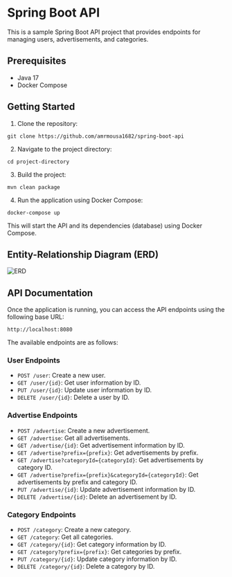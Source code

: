 # Spring Boot API

This is a sample Spring Boot API project that provides endpoints for managing users, advertisements, and categories.

## Prerequisites

- Java 17
- Docker Compose

## Getting Started

1. Clone the repository:

```
git clone https://github.com/amrmousa1682/spring-boot-api
```

2. Navigate to the project directory:

```
cd project-directory
```

3. Build the project:

```shell
mvn clean package
```

4. Run the application using Docker Compose:

```shell
docker-compose up
```

This will start the API and its dependencies (database) using Docker Compose.

## Entity-Relationship Diagram (ERD)

![ERD](https://github.com/amrmousa1682/spring-boot-api/assets/70464867/b4fc9f92-48b3-41e9-982a-74260e4df4d9)

## API Documentation

Once the application is running, you can access the API endpoints using the following base URL:

```
http://localhost:8080
```

The available endpoints are as follows:


### User Endpoints

- `POST /user`: Create a new user.
- `GET /user/{id}`: Get user information by ID.
- `PUT /user/{id}`: Update user information by ID.
- `DELETE /user/{id}`: Delete a user by ID.

### Advertise Endpoints

- `POST /advertise`: Create a new advertisement.
- `GET /advertise`: Get all advertisements.
- `GET /advertise/{id}`: Get advertisement information by ID.
- `GET /advertise?prefix={prefix}`: Get advertisements by prefix.
- `GET /advertise?categoryId={categoryId}`: Get advertisements by category ID.
- `GET /advertise?prefix={prefix}&categoryId={categoryId}`: Get advertisements by prefix and category ID.
- `PUT /advertise/{id}`: Update advertisement information by ID.
- `DELETE /advertise/{id}`: Delete an advertisement by ID.

### Category Endpoints

- `POST /category`: Create a new category.
- `GET /category`: Get all categories.
- `GET /category/{id}`: Get category information by ID.
- `GET /category?prefix={prefix}`: Get categories by prefix.
- `PUT /category/{id}`: Update category information by ID.
- `DELETE /category/{id}`: Delete a category by ID.

